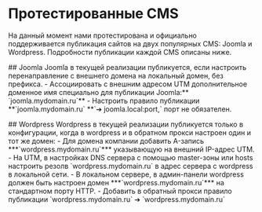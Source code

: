 # Протестированные CMS

На данный момент нами протестирована и официально поддерживается публикация сайтов на двух популярных CMS: Joomla и Wordpress. Подробности публикации каждой CMS описаны ниже.

 \#\# Joomla Joomla в текущей реализации публикуется, если настроить перенаправление с внешнего домена на локальный домен, без префикса. - Ассоциировать с внешним адресом UTM дополнительное доменное имя специально для публикации Joomla:\*\* \`joomla.mydomain.ru\`\*\* - Настроить правило публикации \*\*\`joomla.mydomain.ru\` \*\*\`➔ joomla.local:port,\` порт не обязателен.

 \#\# Wordpress Wordpress в текущей реализации публикуется только в конфигурации, когда в wordpress и в обратном прокси настроен один и тот же домен: - Для домена компании добавить A-запись \*\*\*\`wordpress.mydomain.ru\`\*\*\* указывающую на внешний IP-адрес UTM. - На UTM, в настройках DNS сервера с помощью master-зоны или hosts настроить резолв \`wordpress.mydomain.ru\` в адрес сервера с wordpress в локальной сети. - В локальном cервере, в админ-панели wordpress должен быть настроен домен \*\*\*\`wordpress.mydomain.ru\`\*\*\* на стандартном порту HTTP. - Добавить в обратный прокси правило публикации \`wordpress.mydomain.ru\` ➔ \`wordpress.mydomain.ru\`


